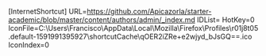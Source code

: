 [InternetShortcut]
URL=https://github.com/Apicazorla/starter-academic/blob/master/content/authors/admin/_index.md
IDList=
HotKey=0
IconFile=C:\Users\Francisco\AppData\Local\Mozilla\Firefox\Profiles\r01j8t05.default-1591991395927\shortcutCache\qOER2iZRe+e2wjyd_bJsGQ==.ico
IconIndex=0
